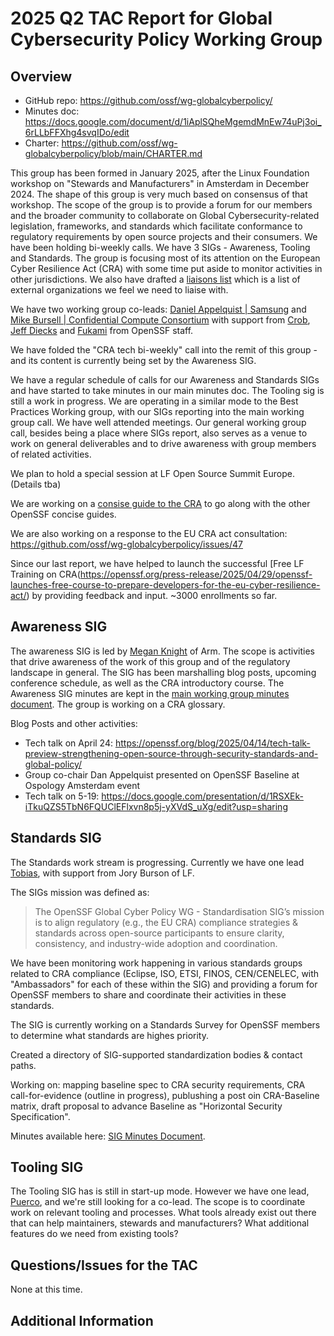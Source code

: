 # 2025 Q2 TAC Report for Global Cybersecurity Policy Working Group

## Overview

* GitHub repo: https://github.com/ossf/wg-globalcyberpolicy/
* Minutes doc: https://docs.google.com/document/d/1iAplSQheMgemdMnEw74uPj3oi_6rLLbFFXhg4svqIDo/edit
* Charter: https://github.com/ossf/wg-globalcyberpolicy/blob/main/CHARTER.md

This group has been formed in January 2025, after the Linux Foundation workshop on "Stewards and Manufacturers" in Amsterdam in December 2024. The shape of this group is very much based on consensus of that workshop. The scope of the group is to provide a forum for our members and the broader community to collaborate on Global Cybersecurity-related legislation, frameworks, and standards which facilitate conformance to regulatory requirements by open source projects and their consumers. We have been holding bi-weekly calls. We have 3 SIGs - Awareness, Tooling and Standards. The group is focusing most of its attention on the European Cyber Resilience Act (CRA) with some time put aside to monitor activities in other jurisdictions. We also have drafted a [liaisons list](https://github.com/ossf/wg-globalcyberpolicy/blob/main/governance/external-liaisons.md) which is a list of external organizations we feel we need to liaise with.

We have two working group co-leads: [Daniel Appelquist | Samsung](https://github.com/torgo) and [Mike Bursell | Confidential Compute Consortium](https://github.com/MikeCamel) with support from [Crob](https://github.com/SecurityCRob), [Jeff Diecks](https://github.com/GeauxJD) and [Fukami](https://github.com/fukami) from OpenSSF staff.

We have folded the "CRA tech bi-weekly" call into the remit of this group - and its content is currently being set by the Awareness SIG.

We have a regular schedule of calls for our Awareness and Standards SIGs and have started to take minutes in our main minutes doc. The Tooling sig is still a work in progress. We are operating in a similar mode to the Best Practices Working group, with our SIGs reporting into the main working group call.  We have well attended meetings. Our general working group call, besides being a place where SIGs report, also serves as a venue to work on general deliverables and to drive awareness with group members of related activities. 

We plan to hold a special session at LF Open Source Summit Europe. (Details tba)

We are working on a [consise guide to the CRA](https://docs.google.com/document/d/1Kjq7B8SMySs0OTd76p0wro-fAvIsbG3y5GnNeTzjTQg/edit?tab=t.0#heading=h.i4ci2t7a406t) to go along with the other OpenSSF concise guides.

We are also working on a response to the EU CRA act consultation: https://github.com/ossf/wg-globalcyberpolicy/issues/47

Since our last report, we have helped to launch the successful [Free LF Training on CRA(https://openssf.org/press-release/2025/04/29/openssf-launches-free-course-to-prepare-developers-for-the-eu-cyber-resilience-act/) by providing feedback and input. ~3000 enrollments so far.  

## Awareness SIG

The awareness SIG is led by [Megan Knight](https://github.com/businesscasualkesha) of Arm. The scope is activities that drive awareness of the work of this group and of the regulatory landscape in general. The SIG has been marshalling blog posts, upcoming conference schedule, as well as the CRA introductory course. The Awareness SIG minutes are kept in the [main working group minutes document](https://docs.google.com/document/d/1iAplSQheMgemdMnEw74uPj3oi_6rLLbFFXhg4svqIDo/edit). The group is working on a CRA glossary.

Blog Posts and other activities:
* Tech talk on April 24: https://openssf.org/blog/2025/04/14/tech-talk-preview-strengthening-open-source-through-security-standards-and-global-policy/
* Group co-chair Dan Appelquist presented on OpenSSF Baseline at Ospology Amsterdam event
* Tech talk on 5-19: https://docs.google.com/presentation/d/1RSXEk-iTkuQZS5TbN6FQUClEFlxvn8p5j-yXVdS_uXg/edit?usp=sharing

## Standards SIG

The Standards work stream is progressing. Currently we have one lead [Tobias](https://github.com/0xAverageUser), with support from Jory Burson of LF.

The SIGs mission was defined as: 

> The OpenSSF Global Cyber Policy WG - Standardisation SIG’s mission is to align regulatory (e.g., the EU CRA) compliance strategies & standards across open-source participants to ensure clarity, consistency, and industry-wide adoption and coordination.

We have been monitoring work happening in various standards groups related to CRA compliance (Eclipse, ISO, ETSI, FINOS, CEN/CENELEC, with "Ambassadors" for each of these within the SIG) and providing a forum for OpenSSF members to share and coordinate their activities in these standards.

The SIG is currently working on a Standards Survey for OpenSSF members to determine what standards are highes priority.

Created a directory of SIG-supported standardization bodies & contact paths.

Working on: mapping baseline spec to CRA security requirements, CRA call-for-evidence (outline in progress), publushing a post oin CRA-Baseline matrix, draft proposal to advance Baseline as "Horizontal Security Specification".

Minutes available here: [SIG Minutes Document](https://docs.google.com/document/d/1XjE5VYdyIdH32T94ZQIj0Hf5btRiKG58z3jSInY77wA/view?tab=t.0).

## Tooling SIG

The Tooling SIG has is still in start-up mode. However we have one lead, [Puerco](https://github.com/puerco), and we're still looking for a co-lead. The scope is to coordinate work on relevant tooling and processes. What tools already exist out there that can help maintainers, stewards and manufacturers? What additional features do we need from existing tools?

## Questions/Issues for the TAC

None at this time.

## Additional Information




